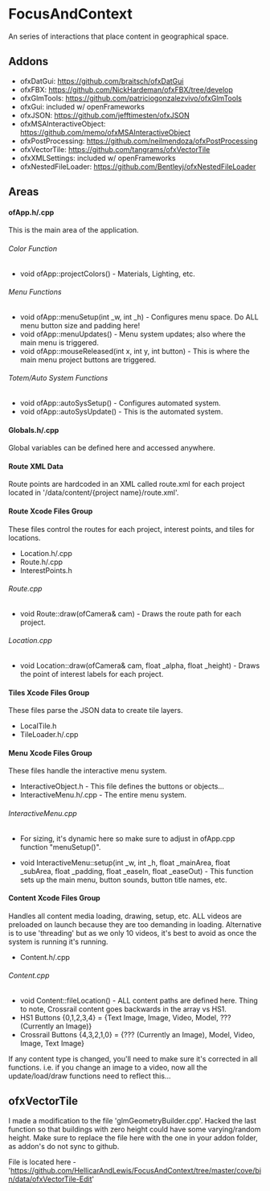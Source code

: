 # FocusAndContext
An series of interactions that place content in geographical space.

## Addons
- ofxDatGui: https://github.com/braitsch/ofxDatGui
- ofxFBX: https://github.com/NickHardeman/ofxFBX/tree/develop
- ofxGlmTools: https://github.com/patriciogonzalezvivo/ofxGlmTools
- ofxGui: included w/ openFrameworks
- ofxJSON: https://github.com/jefftimesten/ofxJSON
- ofxMSAInteractiveObject: https://github.com/memo/ofxMSAInteractiveObject
- ofxPostProcessing: https://github.com/neilmendoza/ofxPostProcessing
- ofxVectorTile: https://github.com/tangrams/ofxVectorTile
- ofxXMLSettings: included w/ openFrameworks
- ofxNestedFileLoader: https://github.com/Bentleyj/ofxNestedFileLoader

## Areas
#### ofApp.h/.cpp
This is the main area of the application.

###### Color Function
- void ofApp::projectColors() - Materials, Lighting, etc.

###### Menu Functions
- void ofApp::menuSetup(int _w, int _h) - Configures menu space.  Do ALL menu button size and padding here!
- void ofApp::menuUpdates() - Menu system updates; also where the main menu is triggered.
- void ofApp::mouseReleased(int x, int y, int button) - This is where the main menu project buttons are triggered.

###### Totem/Auto System Functions
- void ofApp::autoSysSetup() - Configures automated system.
- void ofApp::autoSysUpdate() - This is the automated system.

#### Globals.h/.cpp
Global variables can be defined here and accessed anywhere.

#### Route XML Data
Route points are hardcoded in an XML called route.xml for each project located in '/data/content/{project name}/route.xml'.

#### Route Xcode Files Group
These files control the routes for each project, interest points, and tiles for locations.
- Location.h/.cpp
- Route.h/.cpp
- InterestPoints.h

###### Route.cpp
- void Route::draw(ofCamera& cam) - Draws the route path for each project.

###### Location.cpp
- void Location::draw(ofCamera& cam, float _alpha, float _height) - Draws the point of interest labels for each project.

#### Tiles Xcode Files Group
These files parse the JSON data to create tile layers.
- LocalTile.h
- TileLoader.h/.cpp

#### Menu Xcode Files Group
These files handle the interactive menu system.
- InteractiveObject.h - This file defines the buttons or objects...
- InteractiveMenu.h/.cpp - The entire menu system.

###### InteractiveMenu.cpp
* For sizing, it's dynamic here so make sure to adjust in ofApp.cpp function "menuSetup()".
- void InteractiveMenu::setup(int _w, int _h, float _mainArea, float _subArea, float _padding, float _easeIn, float _easeOut) - This function sets up the main menu, button sounds, button title names, etc.

#### Content Xcode Files Group
Handles all content media loading, drawing, setup, etc.  ALL videos are preloaded on launch because they are too demanding in loading.  Alternative is to use 'threading' but as we only 10 videos, it's best to avoid as once the system is running it's running.
- Content.h/.cpp

###### Content.cpp
- void Content::fileLocation() - ALL content paths are defined here.  Thing to note, Crossrail content goes backwards in the array vs HS1.
- HS1 Buttons {0,1,2,3,4} = {Text Image, Image, Video, Model, ??? (Currently an Image)}
- Crossrail Buttons {4,3,2,1,0} = {??? (Currently an Image), Model, Video, Image, Text Image}

If any content type is changed, you'll need to make sure it's corrected in all functions.  i.e. if you change an image to a video, now all the update/load/draw functions need to reflect this...

## ofxVectorTile
I made a modification to the file 'glmGeometryBuilder.cpp'.  Hacked the last function so that buildings with zero height could have some varying/random height.  Make sure to replace the file here with the one in your addon folder, as addon's do not sync to github.

File is located here - 'https://github.com/HellicarAndLewis/FocusAndContext/tree/master/cove/bin/data/ofxVectorTile-Edit'
